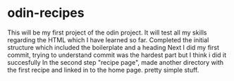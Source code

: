 # odin-recipes
This will be my first project of the odin project.
It will test all my skills regarding the HTML which I have learned so far.
Completed the initial structure which included the boilerplate and a heading
Next I did my first commit, trying to understand commit was the hardest part but I think i did it succesfully
In the second step "recipe page", made another directory with the first recipe and linked in to the home page. pretty simple stuff.